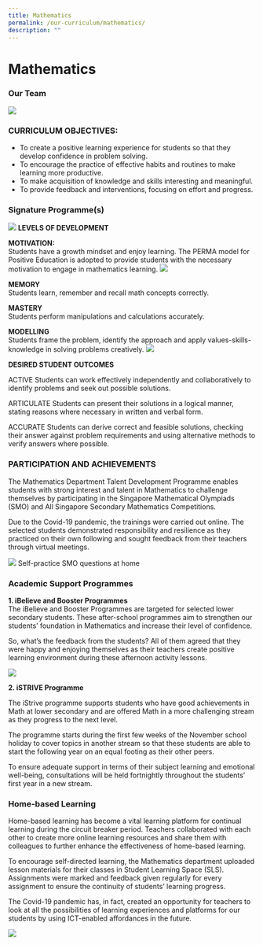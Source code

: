 ```yaml
---
title: Mathematics
permalink: /our-curriculum/mathematics/
description: ""
---
```

# **Mathematics**

### Our Team
![](/images/MATH.jpg)
### CURRICULUM OBJECTIVES:
* To create a positive learning experience for students so that they develop confidence in problem solving.
* To encourage the practice of effective habits and routines to make learning more productive.
* To make acquisition of knowledge and skills interesting and meaningful.
* To provide feedback and interventions, focusing on effort and progress.

### Signature Programme(s)
![](/images/Math%20Dept/math%20levels%20of%20development.jpg)
**LEVELS OF DEVELOPMENT**

**MOTIVATION:**<br>
Students have a growth mindset and enjoy learning. The PERMA model for Positive Education is adopted to provide students with the necessary motivation to engage in mathematics learning. 
![](/images/Math%20Dept/math%20perma.jpg)

**MEMORY**
<br>Students learn, remember and recall math concepts correctly.&nbsp;

**MASTERY**<br>Students perform manipulations and calculations accurately.&nbsp;

**MODELLING**<br>
Students frame the problem, identify the approach and apply values-skills-knowledge in solving problems creatively.
![](/images/Math%20Dept/math%20memory-mastery-modelling.jpg)

**DESIRED STUDENT OUTCOMES**

ACTIVE
Students can work effectively independently and collaboratively to identify problems and seek out possible solutions.

ARTICULATE
Students can present their solutions in a logical manner, stating reasons where necessary in written and verbal form.

ACCURATE
Students can derive correct and feasible solutions, checking their answer against problem requirements and using alternative methods to verify answers where possible.

### PARTICIPATION AND ACHIEVEMENTS

The Mathematics Department Talent Development Programme enables students with strong interest and talent in Mathematics to challenge themselves by participating in the Singapore Mathematical Olympiads (SMO) and All Singapore Secondary Mathematics Competitions.

Due to the Covid-19 pandemic, the trainings were carried out online. The selected students demonstrated responsibility and resilience as they practiced on their own following and sought feedback from their teachers through virtual meetings.

![](/images/MATH3.jpg)
Self-practice SMO questions at home

### Academic Support Programmes

**1\. iBelieve and Booster Programmes**  
The iBelieve and Booster Programmes are targeted for selected lower secondary students. These after-school programmes aim to strengthen our students’ foundation in Mathematics and increase their level of confidence.  
  
So, what’s the feedback from the students? All of them agreed that they were happy and enjoying themselves as their teachers create positive learning environment during these afternoon activity lessons.

![](/images/15.jpg)

**2\. iSTRIVE Programme**

The iStrive programme supports students who have good achievements in Math at lower secondary and are offered Math in a more challenging stream as they progress to the next level.

The programme starts during the first few weeks of the November school holiday to cover topics in another stream so that these students are able to start the following year on an equal footing as their other peers.

To ensure adequate support in terms of their subject learning and emotional well-being, consultations will be held fortnightly throughout the students’ first year in a new stream.

### Home-based Learning

Home-based learning has become a vital learning platform for continual learning during the circuit breaker period. Teachers collaborated with each other to create more online learning resources and share them with colleagues to further enhance the effectiveness of home-based learning.

To encourage self-directed learning, the Mathematics department uploaded lesson materials for their classes in Student Learning Space (SLS). Assignments were marked and feedback given regularly for every assignment to ensure the continuity of students’ learning progress.

The Covid-19 pandemic has, in fact, created an opportunity for teachers to look at all the possibilities of learning experiences and platforms for our students by using ICT-enabled affordances in the future.

![](/images/MATH41.jpg)